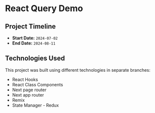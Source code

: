 
# React Query Demo

## Project Timeline

- **Start Date:** `2024-07-02`
- **End Date:** `2024-08-11`

## Technologies Used

This project was built using different technologies in separate branches:

- React Hooks
- React Class Components 
- Next page router
- Next app router
- Remix
- State Manager - Redux
